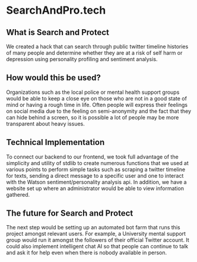 # SearchAndPro.tech

## What is Search and Protect
We created a hack that can search through public twitter timeline histories of many people and determine whether they are at a risk of self harm or depression using personality profiling and sentiment analysis. 

## How would this be used?
Organizations such as the local police or mental health support groups would be able to keep a close eye on those who are not in a good state of mind or having a rough time in life. Often people will express their feelings on social media due to the feeling on semi-anonymity and the fact that they can hide behind a screen, so it is possible a lot of people may be more transparent about heavy issues.

## Technical Implementation
To connect our backend to our frontend, we took full advantage of the simplicity and utility of stdlib to create numerous functions that we used at various points to perform simple tasks such as scraping a twitter timeline for texts, sending a direct message to a specific user and one to interact with the Watson sentiment/personality analysis api. In addition, we have a website set up where an administrator would be able to view information gathered. 

## The future for Search and Protect
The next step would be setting up an automated bot farm that runs this project amongst relevant users. For example, a University mental support group would run it amongst the followers of their official Twitter account.  It could also implement intelligent chat AI so that people can continue to talk and ask it for help even when there is nobody available in person.
